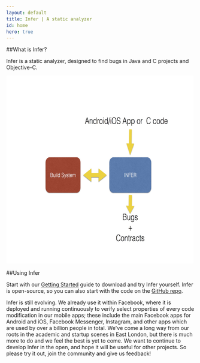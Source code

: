 ```yaml
---
layout: default
title: Infer | A static analyzer
id: home
hero: true
---
```


##What is Infer?

Infer is a static analyzer, designed to find bugs in Java and C projects and Objective-C.


<IMG SRC="Infer-landing.jpg" ALT="whatever" WIDTH=500 HEIGHT=500>




##Using Infer

Start with our <a href="/docs/getting-started.html">Getting Started</a> guide to download and 
try Infer yourself. Infer is open-source, so you can also start with the code on the <a href="https://github.com/facebook/Infer">GitHub repo</a>.

Infer is still evolving. 
We already use it
within 
Facebook, where it is
deployed and running continuously to verify select properties of every code modification in our mobile apps;
these include the main Facebook apps for Android and iOS, 
Facebook Messenger, Instagram, and other apps which are used by over a billion people in total.
We've come a long way from our
roots in the academic and startup scenes in East London,
but there is much more to do and we feel the best is yet to come.
We
want to continue to develop Infer in the open,
and hope it will be useful for other projects. So 
please try it out, join the community and give us feedback!
